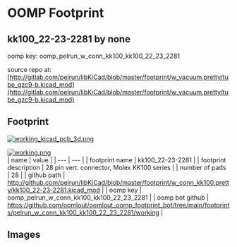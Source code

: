 # OOMP Footprint  
## kk100_22-23-2281  by none  
  
oomp key: oomp_pelrun_w_conn_kk100_kk100_22_23_2281  
  
source repo at: [http://gitlab.com/pelrun/libKiCad/blob/master/footprint/w_vacuum.pretty/tube_gzc9-b.kicad_mod](http://gitlab.com/pelrun/libKiCad/blob/master/footprint/w_vacuum.pretty/tube_gzc9-b.kicad_mod)  
## Footprint  
  
[![working_kicad_pcb_3d.png](working_kicad_pcb_3d_600.png)](working_kicad_pcb_3d.png)  
  
[![working.png](working_600.png)](working.png)  
| name | value | 
| --- | --- | 
| footprint name | kk100_22-23-2281 | 
| footprint description | 28 pin vert. connector, Molex KK100 series | 
| number of pads | 28 | 
| github path | http://github.com/pelrun/libKiCad/blob/master/footprint/w_conn_kk100.pretty/kk100_22-23-2281.kicad_mod | 
| oomp key | oomp_pelrun_w_conn_kk100_kk100_22_23_2281 | 
| oomp bot github | https://github.com/oomlout/oomlout_oomp_footprint_bot/tree/main/footprints/pelrun_w_conn_kk100_kk100_22_23_2281/working | 
## Images  
